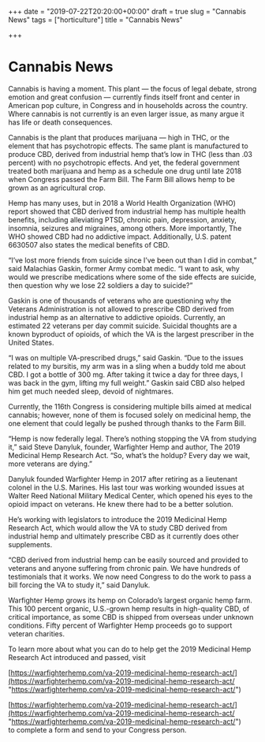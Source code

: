 +++
date = "2019-07-22T20:20:00+00:00"
draft = true
slug = "Cannabis News"
tags = ["horticulture"]
title = "Cannabis News"

+++
# Cannabis News

Cannabis is having a moment. This plant — the focus of legal debate, strong emotion and great confusion — currently finds itself front and center in American pop culture, in Congress and in households across the country. Where cannabis is not currently is an even larger issue, as many argue it has life or death consequences.  
  
Cannabis is the plant that produces marijuana — high in THC, or the element that has psychotropic effects. The same plant is manufactured to produce CBD, derived from industrial hemp that’s low in THC (less than .03 percent) with no psychotropic effects. And yet, the federal government treated both marijuana and hemp as a schedule one drug until late 2018 when Congress passed the Farm Bill. The Farm Bill allows hemp to be grown as an agricultural crop.  
  
Hemp has many uses, but in 2018 a World Health Organization (WHO) report showed that CBD derived from industrial hemp has multiple health benefits, including alleviating PTSD, chronic pain, depression, anxiety, insomnia, seizures and migraines, among others. More importantly, The WHO showed CBD had no addictive impact. Additionally, U.S. patent 6630507 also states the medical benefits of CBD.  
  
“I’ve lost more friends from suicide since I’ve been out than I did in combat,” said Malachias Gaskin, former Army combat medic. “I want to ask, why would we prescribe medications where some of the side effects are suicide, then question why we lose 22 soldiers a day to suicide?”  
  
Gaskin is one of thousands of veterans who are questioning why the Veterans Administration is not allowed to prescribe CBD derived from industrial hemp as an alternative to addictive opioids. Currently, an estimated 22 veterans per day commit suicide. Suicidal thoughts are a known byproduct of opioids, of which the VA is the largest prescriber in the United States.  
  
“I was on multiple VA-prescribed drugs,” said Gaskin. “Due to the issues related to my bursitis, my arm was in a sling when a buddy told me about CBD. I got a bottle of 300 mg. After taking it twice a day for three days, I was back in the gym, lifting my full weight.” Gaskin said CBD also helped him get much needed sleep, devoid of nightmares.  
  
Currently, the 116th Congress is considering multiple bills aimed at medical cannabis; however, none of them is focused solely on medicinal hemp, the one element that could legally be pushed through thanks to the Farm Bill.  
  
“Hemp is now federally legal. There’s nothing stopping the VA from studying it,” said Steve Danyluk, founder, Warfighter Hemp and author, The 2019 Medicinal Hemp Research Act. “So, what’s the holdup? Every day we wait, more veterans are dying.”  
  
Danyluk founded Warfighter Hemp in 2017 after retiring as a lieutenant colonel in the U.S. Marines. His last tour was working wounded issues at Walter Reed National Military Medical Center, which opened his eyes to the opioid impact on veterans. He knew there had to be a better solution.  
  
He’s working with legislators to introduce the 2019 Medicinal Hemp Research Act, which would allow the VA to study CBD derived from industrial hemp and ultimately prescribe CBD as it currently does other supplements.  
  
“CBD derived from industrial hemp can be easily sourced and provided to veterans and anyone suffering from chronic pain. We have hundreds of testimonials that it works. We now need Congress to do the work to pass a bill forcing the VA to study it,” said Danyluk.  
  
Warfighter Hemp grows its hemp on Colorado’s largest organic hemp farm. This 100 percent organic, U.S.-grown hemp results in high-quality CBD, of critical importance, as some CBD is shipped from overseas under unknown conditions. Fifty percent of Warfighter Hemp proceeds go to support veteran charities.  
  
To learn more about what you can do to help get the 2019 Medicinal Hemp Research Act introduced and passed, visit   
  
[https://warfighterhemp.com/va-2019-medicinal-hemp-research-act/](https://warfighterhemp.com/va-2019-medicinal-hemp-research-act/ "https://warfighterhemp.com/va-2019-medicinal-hemp-research-act/")  
  
[https://warfighterhemp.com/va-2019-medicinal-hemp-research-act/](https://warfighterhemp.com/va-2019-medicinal-hemp-research-act/ "https://warfighterhemp.com/va-2019-medicinal-hemp-research-act/")  
to complete a form and send to your Congress person.